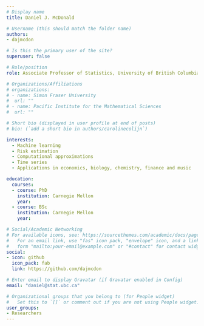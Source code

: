 ```yaml
---
# Display name
title: Daniel J. McDonald

# Username (this should match the folder name)
authors:
- dajmcdon

# Is this the primary user of the site?
superuser: false

# Role/position
role: Associate Professor of Statistics, University of British Columbia

# Organizations/Affiliations
# organizations:
# - name: Simon Fraser University
#  url: ""
# - name: Pacific Institute for the Mathematical Sciences
#  url: ""

# Short bio (displayed in user profile at end of posts)
# bio: (`add a short bio in authors/carolinecolijn`)

interests:
  - Machine learning
  - Risk estimation
  - Computational approximations
  - Time series
  - Applications in economics, biology, chemistry, finance and music

education:
  courses:
  - course: PhD
    institution: Carnegie Mellon
    year: 
  - course: BSc
    institution: Carnegie Mellon
    year: 

# Social/Academic Networking
# For available icons, see: https://sourcethemes.com/academic/docs/page-builder/#icons
#   For an email link, use "fas" icon pack, "envelope" icon, and a link in the
#   form "mailto:your-email@example.com" or "#contact" for contact widget.
social:
- icon: github
  icon_pack: fab
  link: https://github.com/dajmcdon

# Enter email to display Gravatar (if Gravatar enabled in Config)
email: "daniel@stat.ubc.ca"

# Organizational groups that you belong to (for People widget)
#   Set this to `[]` or comment out if you are not using People widget.
user_groups:
- Researchers 
---
```




